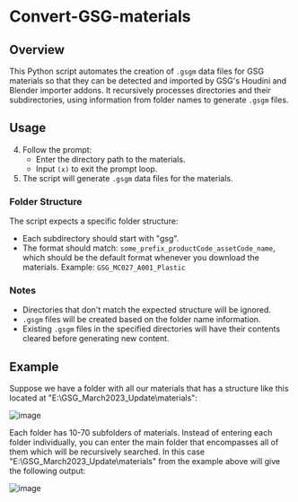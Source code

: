 # Convert-GSG-materials

## Overview
This Python script automates the creation of `.gsgm` data files for GSG materials so that they can be detected and imported by GSG's Houdini and Blender importer addons. It recursively processes directories and their subdirectories, using information from folder names to generate `.gsgm` files.

## Usage
4. Follow the prompt:
   - Enter the directory path to the materials.
   - Input `(x)` to exit the prompt loop.
5. The script will generate `.gsgm` data files for the materials.

### Folder Structure
The script expects a specific folder structure:
- Each subdirectory should start with "gsg".
- The format should match: `some_prefix_productCode_assetCode_name`, which should be the default format whenever you download the materials. Example: `GSG_MC027_A001_Plastic`

### Notes
- Directories that don't match the expected structure will be ignored.
- `.gsgm` files will be created based on the folder name information.
- Existing `.gsgm` files in the specified directories will have their contents cleared before generating new content.

## Example
Suppose we have a folder with all our materials that has a structure like this located at "E:\GSG_March2023_Update\materials":

![image](https://cdn.discordapp.com/attachments/734616060611002379/1178109715750862858/image.png?ex=6574f32c&is=65627e2c&hm=15ec3c21d7ea1dbe4cc61c4d8f026d70fe40fb08857f70ab84972eeaf11b0f1b&)

Each folder has 10-70 subfolders of materials. Instead of entering each folder individually, you can enter the main folder that encompasses all of them which will be recursively searched. In this case "E:\GSG_March2023_Update\materials" from the example above will give the following output: 

![image](https://cdn.discordapp.com/attachments/734616060611002379/1178127424769241158/image.png?ex=657503aa&is=65628eaa&hm=082f76d2b45e495561b95e1e843dde5fdcdc63762e997aab3d889e6db1365b4b&)
